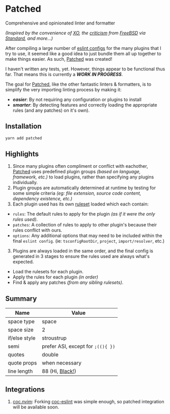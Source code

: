 # Patched

Comprehensive and opinionated linter and formatter

*(Inspired by the convenience of [XO](https://github.com/xojs/xo), the [criticism](https://www.freebsd.org/doc/en/books/faq/misc.html#bikeshed-painting) from
[FreeBSD](https://www.freebsd.org) via [Standard](https://github.com/standard/standard), and more...)*

After compiling a large number of [eslint configs](https://github.com/alexseitsinger/patched-rulesets/tree/master/src/plugins) for the many
plugins that I try to use, it seemed like a good idea to just bundle them all up together to make things easier. As such,
[Patched](https://github.com/alexseitsinger/patched) was created!

I haven't written any tests, yet. However, things appear to be functional thus far. That means this is currently a ***WORK IN PROGRESS***.

The goal for [Patched](https://github.com/alexseitsinger/patched), like the other fantastic linters & formatters, is to simplify
the very importing linting process by making it:
- ***easier***: By not requiring any configuration or plugins to install
- ***smarter***: By detecting features and correctly loading the appropriate rules (and any patches) on it's own).

## Installation

```javascript
yarn add patched
```

## Highlights

1. Since many plugins often compliment or conflict with eachother, [Patched](https://github.com/alexseitsinger/patched) uses
   predefined plugin groups *(based on language, framework, etc.)* to load plugins, rather than specifying any plugins
   individually.
4. Plugin groups are automatically determined at runtime by testing for some simple criteria *(eg: file extension, source code
   content, dependency existence, etc.)*
2. Each plugin used has its own [ruleset](https://github.com/alexseitsinger/patched-rulesets/tree/master/src/plugins) loaded which each contain:
  - `rules`: The default rules to apply for the plugin *(as if it were the only rules used)*.
  - `patches`: A collection of rules to apply to other plugin's because their rules conflict with ours.
  - `options`: Any additional options that may need to be included within the final `eslint config`. (ie: `tsconfigRootDir`, `project`, `import/resolver`, etc.)
3. Plugins are always loaded in the same order, and the final config is generated in 3 stages to ensure the rules used are
   always what's expected.
  - Load the rulesets for each plugin.
  - Apply the rules for each plugin *(in order)*
  - Find & apply any patches *(from any sibling rulesets)*.

## Summary

Name                     | Value
---                      | ---
space type               | space
space size               | 2
if/else style            | stroustrup
semi                     | prefer ASI, except for `;((){ })`
quotes                   | double
quote props              | when necessary
line length              | 88 (Hi, [Black!](https://github.com/psf/black))

## Integrations

1. [coc.nvim](https://github.com/neoclide/coc.nvim): Forking [coc-eslint](https://github.com/neoclide/coc-eslint) was simple
   enough, so patched integration will be available soon.
